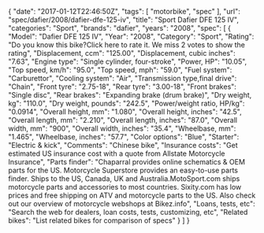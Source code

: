 {
    "date": "2017-01-12T22:46:50Z",
    "tags": [
        "motorbike",
        "spec"
    ],
    "url": "spec\/dafier\/2008\/dafier-dfe-125-iv",
    "title": "Sport Dafier DFE 125 IV",
    "categories": "Sport",
    "brands": "dafier",
    "years": "2008",
    "spec": [
        {
            "Model": "Dafier DFE 125 IV",
            "Year": "2008",
            "Category": "Sport",
            "Rating": "Do you know this bike?Click here to rate it. We miss 2 votes to show the rating",
            "Displacement, ccm": "125.00",
            "Displacement, cubic inches": "7.63",
            "Engine type": "Single cylinder, four-stroke",
            "Power, HP": "10.05",
            "Top speed, km\/h": "95.0",
            "Top speed, mph": "59.0",
            "Fuel system": "Carburettor",
            "Cooling system": "Air",
            "Transmission type,final drive": "Chain",
            "Front tyre": "2.75-18",
            "Rear tyre": "3.00-18",
            "Front brakes": "Single disc",
            "Rear brakes": "Expanding brake (drum brake)",
            "Dry weight, kg": "110.0",
            "Dry weight, pounds": "242.5",
            "Power\/weight ratio, HP\/kg": "0.0914",
            "Overall height, mm": "1.080",
            "Overall height, inches": "42.5",
            "Overall length, mm": "2.210",
            "Overall length, inches": "87.0",
            "Overall width, mm": "900",
            "Overall width, inches": "35.4",
            "Wheelbase, mm": "1.465",
            "Wheelbase, inches": "57.7",
            "Color options": "Blue",
            "Starter": "Electric & kick",
            "Comments": "Chinese bike",
            "Insurance costs": "Get estimated US insurance cost with a quote from Allstate Motorcycle Insurance",
            "Parts finder": "Chaparral provides online schematics & OEM parts for the US.   Motorcycle Superstore provides an easy-to-use parts finder. Ships to the US, Canada, UK and Australia.MotoSport.com ships motorcycle parts and accessories to most countries.    Sixity.com has low prices and free shipping on ATV and motorcycle parts to the US. Also check out our overview of motorcycle webshops at Bikez.info",
            "Loans, tests, etc": "Search the web for dealers, loan costs, tests, customizing, etc",
            "Related bikes": "List related bikes for comparison of specs"
        }
    ]
}